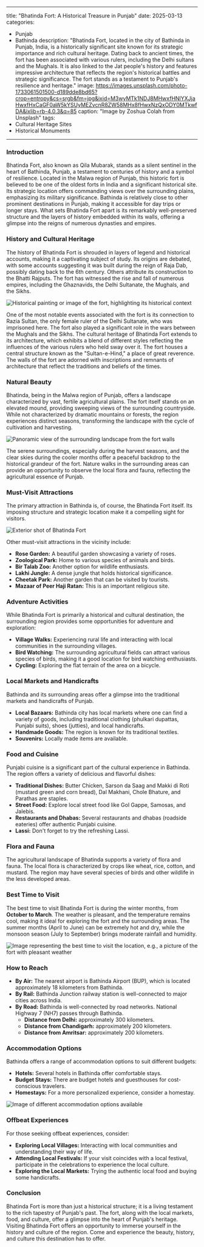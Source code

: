 
---
title: "Bhatinda Fort: A Historical Treasure in Punjab"
date: 2025-03-13
categories:
  - Punjab
  - Bathinda
description: "Bhatinda Fort, located in the city of Bathinda in Punjab, India, is a historically significant site known for its strategic importance and rich cultural heritage. Dating back to ancient times, the fort has been associated with various rulers, including the Delhi sultans and the Mughals. It is also linked to the Jat people's history and features impressive architecture that reflects the region's historical battles and strategic significance. The fort stands as a testament to Punjab's resilience and heritage."
image: https://images.unsplash.com/photo-1733061501500-d189dde8bd65?crop=entropy&cs=srgb&fm=jpg&ixid=M3wyMTk1NDJ8MHwxfHNlYXJjaHwxfHxCaGF0aW5kYSUyMEZvcnR8ZW58MHx8fHwxNzQxODY0MTkwfDA&ixlib=rb-4.0.3&q=85
caption: "Image by Zoshua Colah from Unsplash"
tags: 
  - Cultural Heritage Sites
  - Historical Monuments
---


### **Introduction**

Bhatinda Fort, also known as Qila Mubarak, stands as a silent sentinel in the heart of Bathinda, Punjab, a testament to centuries of history and a symbol of resilience. Located in the Malwa region of Punjab, this historic fort is believed to be one of the oldest forts in India and a significant historical site. Its strategic location offers commanding views over the surrounding plains, emphasizing its military significance. Bathinda is relatively close to other prominent destinations in Punjab, making it accessible for day trips or longer stays. What sets Bhatinda Fort apart is its remarkably well-preserved structure and the layers of history embedded within its walls, offering a glimpse into the reigns of numerous dynasties and empires.

### **History and Cultural Heritage**

The history of Bhatinda Fort is shrouded in layers of legend and historical accounts, making it a captivating subject of study. Its origins are debated, with some accounts suggesting it was built during the reign of Raja Dab, possibly dating back to the 6th century. Others attribute its construction to the Bhatti Rajputs. The fort has witnessed the rise and fall of numerous empires, including the Ghaznavids, the Delhi Sultanate, the Mughals, and the Sikhs.

<img src="placeholder_image_tag_historical_influence.jpg" alt="Historical painting or image of the fort, highlighting its historical context">

One of the most notable events associated with the fort is its connection to Razia Sultan, the only female ruler of the Delhi Sultanate, who was imprisoned here. The fort also played a significant role in the wars between the Mughals and the Sikhs. The cultural heritage of Bhatinda Fort extends to its architecture, which exhibits a blend of different styles reflecting the influences of the various rulers who held sway over it. The fort houses a central structure known as the "Sultan-e-Hind," a place of great reverence. The walls of the fort are adorned with inscriptions and remnants of architecture that reflect the traditions and beliefs of the times.

### **Natural Beauty**

Bhatinda, being in the Malwa region of Punjab, offers a landscape characterized by vast, fertile agricultural plains. The fort itself stands on an elevated mound, providing sweeping views of the surrounding countryside. While not characterized by dramatic mountains or forests, the region experiences distinct seasons, transforming the landscape with the cycle of cultivation and harvesting.

<img src="placeholder_image_tag_scenic_view_from_fort.jpg" alt="Panoramic view of the surrounding landscape from the fort walls">

The serene surroundings, especially during the harvest seasons, and the clear skies during the cooler months offer a peaceful backdrop to the historical grandeur of the fort. Nature walks in the surrounding areas can provide an opportunity to observe the local flora and fauna, reflecting the agricultural essence of Punjab.

### **Must-Visit Attractions**

The primary attraction in Bathinda is, of course, the Bhatinda Fort itself. Its imposing structure and strategic location make it a compelling sight for visitors.

<img src="placeholder_image_tag_qila_mubarak_exterior.jpg" alt="Exterior shot of Bhatinda Fort">

Other must-visit attractions in the vicinity include:

*   **Rose Garden:** A beautiful garden showcasing a variety of roses.
*   **Zoological Park:** Home to various species of animals and birds.
*   **Bir Talab Zoo:** Another option for wildlife enthusiasts.
*   **Lakhi Jungle:** A dense jungle that holds historical significance.
*   **Cheetak Park:** Another garden that can be visited by tourists.
*   **Mazaar of Peer Haji Ratan:** This is an important religious site.

### **Adventure Activities**

While Bhatinda Fort is primarily a historical and cultural destination, the surrounding region provides some opportunities for adventure and exploration:

*   **Village Walks:** Experiencing rural life and interacting with local communities in the surrounding villages.
*   **Bird Watching:** The surrounding agricultural fields can attract various species of birds, making it a good location for bird watching enthusiasts.
*   **Cycling:** Exploring the flat terrain of the area on a bicycle.

### **Local Markets and Handicrafts**

Bathinda and its surrounding areas offer a glimpse into the traditional markets and handicrafts of Punjab.

*   **Local Bazaars:** Bathinda city has local markets where one can find a variety of goods, including traditional clothing (phulkari dupattas, Punjabi suits), shoes (jutties), and local handicrafts.
*   **Handmade Goods:** The region is known for its traditional textiles.
*   **Souvenirs:** Locally made items are available.

### **Food and Cuisine**

Punjabi cuisine is a significant part of the cultural experience in Bathinda. The region offers a variety of delicious and flavorful dishes:

*   **Traditional Dishes:** Butter Chicken, Sarson da Saag and Makki di Roti (mustard green and corn bread), Dal Makhani, Chole Bhature, and Parathas are staples.
*   **Street Food:** Explore local street food like Gol Gappe, Samosas, and Jalebis.
*   **Restaurants and Dhabas:** Several restaurants and dhabas (roadside eateries) offer authentic Punjabi cuisine.
*   **Lassi:** Don't forget to try the refreshing Lassi.

### **Flora and Fauna**

The agricultural landscape of Bhatinda supports a variety of flora and fauna. The local flora is characterized by crops like wheat, rice, cotton, and mustard. The region may have several species of birds and other wildlife in the less developed areas.

### **Best Time to Visit**

The best time to visit Bhatinda Fort is during the winter months, from **October to March**. The weather is pleasant, and the temperature remains cool, making it ideal for exploring the fort and the surrounding areas. The summer months (April to June) can be extremely hot and dry, while the monsoon season (July to September) brings moderate rainfall and humidity.

<img src="placeholder_image_tag_best_time_to_visit_image.jpg" alt="Image representing the best time to visit the location, e.g., a picture of the fort with pleasant weather">

### **How to Reach**

*   **By Air:** The nearest airport is Bathinda Airport (BUP), which is located approximately 18 kilometers from Bathinda.
*   **By Rail:** Bathinda Junction railway station is well-connected to major cities across India.
*   **By Road:** Bathinda is well-connected by road networks. National Highway 7 (NH7) passes through Bathinda.
    *   **Distance from Delhi:** approximately 300 kilometers.
    *   **Distance from Chandigarh:** approximately 200 kilometers.
    *   **Distance from Amritsar:** approximately 200 kilometers.

### **Accommodation Options**

Bathinda offers a range of accommodation options to suit different budgets:

*   **Hotels:** Several hotels in Bathinda offer comfortable stays.
*   **Budget Stays:** There are budget hotels and guesthouses for cost-conscious travelers.
*   **Homestays:** For a more personalized experience, consider a homestay.

<img src="placeholder_image_tag_accommodation_options.jpg" alt="Image of different accommodation options available">

### **Offbeat Experiences**

For those seeking offbeat experiences, consider:

*   **Exploring Local Villages:** Interacting with local communities and understanding their way of life.
*   **Attending Local Festivals:** If your visit coincides with a local festival, participate in the celebrations to experience the local culture.
*   **Exploring the Local Markets:** Trying the authentic local food and buying some handicrafts.

### **Conclusion**

Bhatinda Fort is more than just a historical structure; it is a living testament to the rich tapestry of Punjab's past. The fort, along with the local markets, food, and culture, offer a glimpse into the heart of Punjab's heritage. Visiting Bhatinda Fort offers an opportunity to immerse yourself in the history and culture of the region. Come and experience the beauty, history, and culture this destination has to offer.


